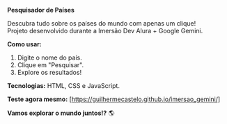 **Pesquisador de Países**

Descubra tudo sobre os países do mundo com apenas um clique!  
Projeto desenvolvido durante a Imersão Dev Alura + Google Gemini.

**Como usar:**
1. Digite o nome do país.
2. Clique em "Pesquisar".
3. Explore os resultados!

**Tecnologias:** HTML, CSS e JavaScript.

**Teste agora mesmo:**
[https://guilhermecastelo.github.io/imersao_gemini/]

**Vamos explorar o mundo juntos!?** 🌎

